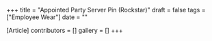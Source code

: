+++
title = "Appointed Party Server Pin (Rockstar)"
draft = false
tags = ["Employee Wear"]
date = ""

[Article]
contributors = []
gallery = []
+++